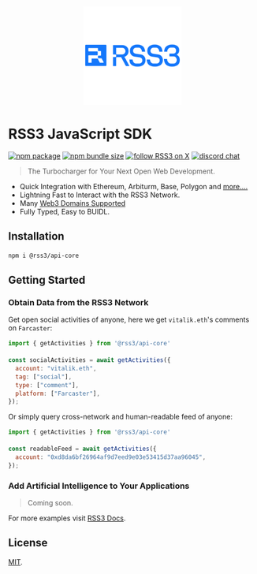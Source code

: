 <p align="center">
    <img src="https://raw.githubusercontent.com/RSS3-Network/web3-icons/main/icons/rss3-alt-3.svg" alt="RSS3 Logo" width="200" />
</p>

# RSS3 JavaScript SDK

<p>
  <a href="https://npmjs.com/package/@rss3/api-core"><img src="https://img.shields.io/npm/v/%40rss3%2Fapi-core?style=flat&logo=npm&color=%230072ff" alt="npm package"></a>
  <a href="https://bundlephobia.com/package/@rss3/api-core"><img alt="npm bundle size" src="https://img.shields.io/bundlephobia/minzip/%40rss3%2Fapi-core?style=flat&logo=npm&color=%230072ff"></a>
  <a href="https://twitter.com/intent/follow?screen_name=rss3_"><img src="https://img.shields.io/twitter/follow/rss3_?color=%230072ff" alt="follow RSS3 on X"></a>
  <a href="https://discord.gg/vfhpMjdbGU"><img src="https://img.shields.io/badge/chat-discord-blue?style=flat&logo=discord&color=%230072ff" alt="discord chat"></a>
</p>

> The Turbocharger for Your Next Open Web Development.

- Quick Integration with Ethereum, Arbiturm, Base, Polygon and [more....](https://docs.rss3.io/docs/supported-networks)
- Lightning Fast to Interact with the RSS3 Network.
- Many [Web3 Domains Supported](https://docs.rss3.io/docs/name-service-resolution)
- Fully Typed, Easy to BUIDL.

## Installation

```bash
npm i @rss3/api-core
```

## Getting Started

### Obtain Data from the RSS3 Network

Get open social activities of anyone, here we get `vitalik.eth`'s comments on `Farcaster`:

```js
import { getActivities } from '@rss3/api-core'

const socialActivities = await getActivities({
  account: "vitalik.eth",
  tag: ["social"],
  type: ["comment"],
  platform: ["Farcaster"],
});
```

Or simply query cross-network and human-readable feed of anyone:

```js
import { getActivities } from '@rss3/api-core'

const readableFeed = await getActivities({
  account: "0xd8da6bf26964af9d7eed9e03e53415d37aa96045",
});
```

### Add Artificial Intelligence to Your Applications

> Coming soon.

For more examples visit [RSS3 Docs](https://docs.rss3.io/).

## License

[MIT](LICENSE).
